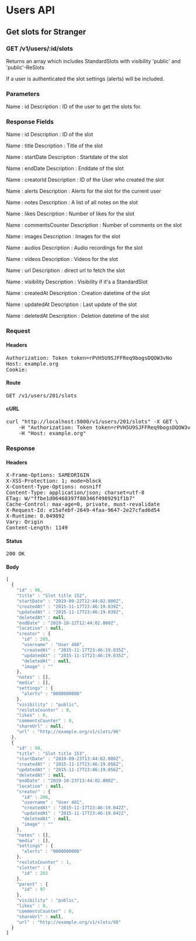 # Users API

## Get slots for Stranger

### GET /v1/users/:id/slots

Returns an array which includes StandardSlots with visibility &#39;public&#39; and &#39;public&#39;-ReSlots

If a user is authenticated the slot settings (alerts) will be included.

### Parameters

Name : id
Description : ID of the user to get the slots for.


### Response Fields

Name : id
Description : ID of the slot

Name : title
Description : Title of the slot

Name : startDate
Description : Startdate of the slot

Name : endDate
Description : Enddate of the slot

Name : creatorId
Description : ID of the User who created the slot

Name : alerts
Description : Alerts for the slot for the current user

Name : notes
Description : A list of all notes on the slot

Name : likes
Description : Number of likes for the slot

Name : commentsCounter
Description : Number of comments on the slot

Name : images
Description : Images for the slot

Name : audios
Description : Audio recordings for the slot

Name : videos
Description : Videos for the slot

Name : url
Description : direct url to fetch the slot

Name : visibility
Description : Visibility if it&#39;s a StandardSlot

Name : createdAt
Description : Creation datetime of the slot

Name : updatedAt
Description : Last update of the slot

Name : deletedAt
Description : Deletion datetime of the slot

### Request

#### Headers

<pre>Authorization: Token token=rPVH5U9SJFFReq9bogsDQOW3vNo
Host: example.org
Cookie: </pre>

#### Route

<pre>GET /v1/users/201/slots</pre>

#### cURL

<pre class="request">curl &quot;http://localhost:5000/v1/users/201/slots&quot; -X GET \
	-H &quot;Authorization: Token token=rPVH5U9SJFFReq9bogsDQOW3vNo&quot; \
	-H &quot;Host: example.org&quot;</pre>

### Response

#### Headers

<pre>X-Frame-Options: SAMEORIGIN
X-XSS-Protection: 1; mode=block
X-Content-Type-Options: nosniff
Content-Type: application/json; charset=utf-8
ETag: W/&quot;ffbe1d06468397f80346f4989291f1b7&quot;
Cache-Control: max-age=0, private, must-revalidate
X-Request-Id: e15afebf-2649-4faa-9647-2e27cfad6d54
X-Runtime: 0.049892
Vary: Origin
Content-Length: 1149</pre>

#### Status

<pre>200 OK</pre>

#### Body

```javascript
[
  {
    "id" : 96,
    "title" : "Slot title 152",
    "startDate" : "2019-09-22T12:44:02.000Z",
    "createdAt" : "2015-11-17T23:46:19.039Z",
    "updatedAt" : "2015-11-17T23:46:19.039Z",
    "deletedAt" : null,
    "endDate" : "2019-10-22T12:44:02.000Z",
    "location" : null,
    "creator" : {
      "id" : 205,
      "username" : "User 480",
      "createdAt" : "2015-11-17T23:46:19.035Z",
      "updatedAt" : "2015-11-17T23:46:19.035Z",
      "deletedAt" : null,
      "image" : ""
    },
    "notes" : [],
    "media" : [],
    "settings" : {
      "alerts" : "0000000000"
    },
    "visibility" : "public",
    "reslotsCounter" : 0,
    "likes" : 0,
    "commentsCounter" : 0,
    "shareUrl" : null,
    "url" : "http://example.org/v1/slots/96"
  },
  {
    "id" : 98,
    "title" : "Slot title 153",
    "startDate" : "2019-09-23T13:44:02.000Z",
    "createdAt" : "2015-11-17T23:46:19.056Z",
    "updatedAt" : "2015-11-17T23:46:19.056Z",
    "deletedAt" : null,
    "endDate" : "2019-10-23T13:44:02.000Z",
    "location" : null,
    "creator" : {
      "id" : 206,
      "username" : "User 481",
      "createdAt" : "2015-11-17T23:46:19.042Z",
      "updatedAt" : "2015-11-17T23:46:19.042Z",
      "deletedAt" : null,
      "image" : ""
    },
    "notes" : [],
    "media" : [],
    "settings" : {
      "alerts" : "0000000000"
    },
    "reslotsCounter" : 1,
    "slotter" : {
      "id" : 201
    },
    "parent" : {
      "id" : 97
    },
    "visibility" : "public",
    "likes" : 0,
    "commentsCounter" : 0,
    "shareUrl" : null,
    "url" : "http://example.org/v1/slots/98"
  }
]
```
